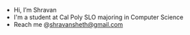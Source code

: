 - Hi, I’m Shravan 
- I'm a student at Cal Poly SLO majoring in Computer Science
- Reach me @shravansheth@gmail.com

<!---
shravansheth/shravansheth is a ✨ special ✨ repository because its `README.md` (this file) appears on your GitHub profile.
You can click the Preview link to take a look at your changes.
--->
